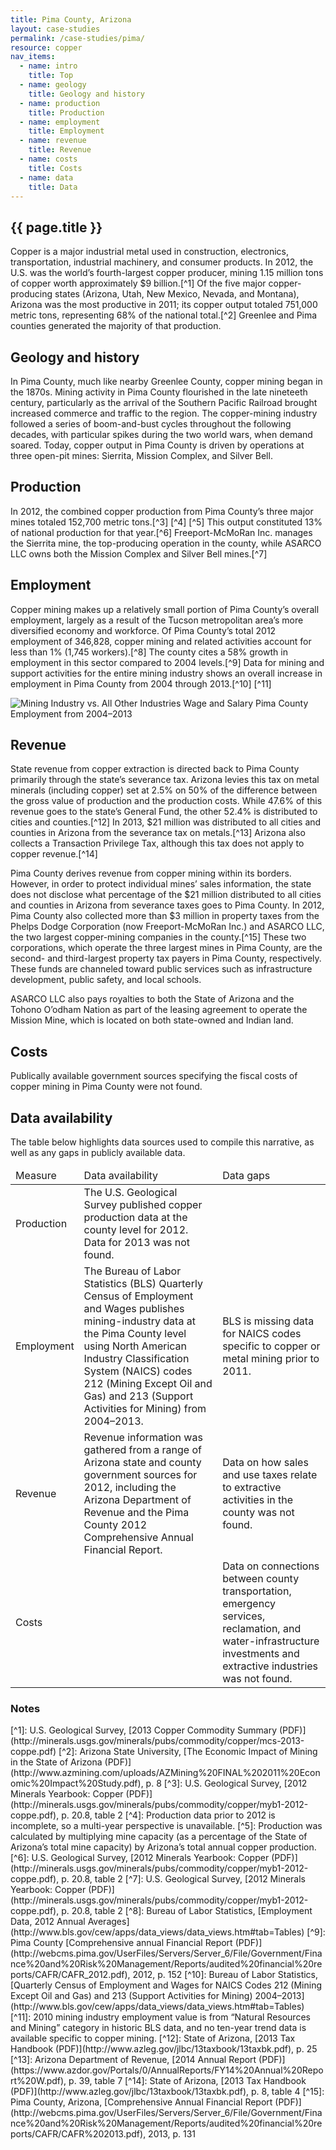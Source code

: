 ```yaml
---
title: Pima County, Arizona
layout: case-studies
permalink: /case-studies/pima/
resource: copper
nav_items:
  - name: intro
    title: Top
  - name: geology
    title: Geology and history
  - name: production
    title: Production
  - name: employment
    title: Employment
  - name: revenue
    title: Revenue
  - name: costs
    title: Costs
  - name: data
    title: Data
---
```


<h2 class="h3"><a name="intro" class="case_studies_content-heading" data-nav-header="intro">{{ page.title }}</a></h3>

Copper is a major industrial metal used in construction, electronics, transportation, industrial machinery, and consumer products. In 2012, the U.S. was the world’s fourth-largest copper producer, mining 1.15 million tons of copper worth approximately $9 billion.[^1] Of the five major copper-producing states (Arizona, Utah, New Mexico, Nevada, and Montana), Arizona was the most productive in 2011; its copper output totaled 751,000 metric tons, representing 68% of the national total.[^2] Greenlee and Pima counties generated the majority of that production.

<h2 class="h3"><a name="geology" class="case_studies_content-heading" data-nav-header="geology">Geology and history</a></h3>

In Pima County, much like nearby Greenlee County, copper mining began in the 1870s. Mining activity in Pima County flourished in the late nineteeth century, particularly as the arrival of the Southern Pacific Railroad brought increased commerce and traffic to the region. The copper-mining industry followed a series of boom-and-bust cycles throughout the following decades, with particular spikes during the two world wars, when demand soared. Today, copper output in Pima County is driven by operations at three open-pit mines: Sierrita, Mission Complex, and Silver Bell.

<h2 class="h3"><a name="production" class="case_studies_content-heading" data-nav-header="production">Production</a></h2>

In 2012, the combined copper production from Pima County’s three major mines totaled 152,700 metric tons.[^3] [^4] [^5] This output constituted 13% of national production for that year.[^6] Freeport-McMoRan Inc. manages the Sierrita mine, the top-producing operation in the county, while ASARCO LLC owns both the Mission Complex and Silver Bell mines.[^7]

<h2 class="h3"><a name="employment" class="case_studies_content-heading" data-nav-header="employment">Employment</a></h2>

Copper mining makes up a relatively small portion of Pima County’s overall employment, largely as a result of the Tucson metropolitan area’s more diversified economy and workforce. Of Pima County’s total 2012 employment of 346,828, copper mining and related activities account for less than 1% (1,745 workers).[^8] The county cites a 58% growth in employment in this sector compared to 2004 levels.[^9] Data for mining and support activities for the entire mining industry shows an overall increase in employment in Pima County from 2004 through 2013.[^10] [^11]

<img src="{{ site.baseurl }}/img/counties/az-wage.png" alt="Mining Industry vs. All Other Industries Wage and Salary Pima County Employment from 2004–2013" class="case_studies_content-graph">

<h2 class="h3"><a name="revenue" class="case_studies_content-heading" data-nav-header="revenue">Revenue</a></h2>

State revenue from copper extraction is directed back to Pima County primarily through the state’s severance tax. Arizona levies this tax on metal minerals (including copper) set at 2.5% on 50% of the difference between the gross value of production and the production costs. While 47.6% of this revenue goes to the state’s General Fund, the other 52.4% is distributed to cities and counties.[^12] In 2013, $21 million was distributed to all cities and counties in Arizona from the severance tax on metals.[^13] Arizona also collects a Transaction Privilege Tax, although this tax does not apply to copper revenue.[^14]

Pima County derives revenue from copper mining within its borders. However, in order to protect individual mines’ sales information, the state does not disclose what percentage of the $21 million distributed to all cities and counties in Arizona from severance taxes goes to Pima County. In 2012, Pima County also collected more than $3 million in property taxes from the Phelps Dodge Corporation (now Freeport-McMoRan Inc.) and ASARCO LLC, the two largest copper-mining companies in the county.[^15] These two corporations, which operate the three largest mines in Pima County, are the second- and third-largest property tax payers in Pima County, respectively. These funds are channeled toward public services such as infrastructure development, public safety, and local schools.

ASARCO LLC also pays royalties to both the State of Arizona and the Tohono O’odham Nation as part of the leasing agreement to operate the Mission Mine, which is located on both state-owned and Indian land.

<h2 class="h3"><a name="costs" class="case_studies_content-heading" data-nav-header="costs">Costs</a></h2>

Publically available government sources specifying the fiscal costs of copper mining in Pima County were not found.

<h2 class="h3"><a name="data" class="case_studies_content-heading" data-nav-header="data">Data availability</a></h2>

The table below highlights data sources used to compile this narrative, as well as any gaps in publicly available data.

<table>
  <thead>
    <tr>
      <td>Measure</td>
      <td>Data availability</td>
      <td>Data gaps</td>
    </tr>
  </thead>
  <tbody>
    <tr>
      <td>Production</td>
      <td>The U.S. Geological Survey published copper production data at the county level for 2012. Data for 2013 was not found.</td>
      <td></td>
    </tr>
    <tr>
      <td>Employment</td>
      <td>The Bureau of Labor Statistics (BLS) Quarterly Census of Employment and Wages publishes mining-industry data at the Pima County level using North American Industry Classification System (NAICS) codes 212 (Mining Except Oil and Gas) and 213 (Support Activities for Mining) from 2004–2013.</td>
      <td>BLS is missing data for NAICS codes specific to copper or metal mining prior to 2011.</td>
    </tr>
    <tr>
      <td>Revenue</td>
      <td>Revenue information was gathered from a range of Arizona state and county government sources for 2012, including the Arizona Department of Revenue and the Pima County 2012 Comprehensive Annual Financial Report.</td>
      <td>Data on how sales and use taxes relate to extractive activities in the county was not found.</td>
    </tr>
    <tr>
      <td>Costs</td>
      <td></td>
      <td>Data on connections between county transportation, emergency services, reclamation, and water-infrastructure investments and extractive industries was not found.</td>
    </tr>
  </tbody>
</table>

<h3 class="case_studies_content-heading">Notes</h3>
[^1]:  U.S. Geological Survey, [2013 Copper Commodity Summary (PDF)](http://minerals.usgs.gov/minerals/pubs/commodity/copper/mcs-2013-coppe.pdf)
[^2]: Arizona State University, [The Economic Impact of Mining in the State of Arizona (PDF)](http://www.azmining.com/uploads/AZMining%20FINAL%202011%20Economic%20Impact%20Study.pdf), p. 8
[^3]: U.S. Geological Survey, [2012 Minerals Yearbook: Copper (PDF)](http://minerals.usgs.gov/minerals/pubs/commodity/copper/myb1-2012-coppe.pdf), p. 20.8, table 2
[^4]: Production data prior to 2012 is incomplete, so a multi-year perspective is unavailable.
[^5]: Production was calculated by multiplying mine capacity (as a percentage of the State of Arizona’s total mine capacity) by Arizona’s total annual copper production.
[^6]: U.S. Geological Survey, [2012 Minerals Yearbook: Copper (PDF)](http://minerals.usgs.gov/minerals/pubs/commodity/copper/myb1-2012-coppe.pdf), p. 20.8, table 2
[^7]: U.S. Geological Survey, [2012 Minerals Yearbook: Copper (PDF)](http://minerals.usgs.gov/minerals/pubs/commodity/copper/myb1-2012-coppe.pdf), p. 20.8, table 2
[^8]: Bureau of Labor Statistics, [Employment Data, 2012 Annual Averages](http://www.bls.gov/cew/apps/data_views/data_views.htm#tab=Tables)
[^9]: Pima County [Comprehensive annual Financial Report (PDF)](http://webcms.pima.gov/UserFiles/Servers/Server_6/File/Government/Finance%20and%20Risk%20Management/Reports/audited%20financial%20reports/CAFR/CAFR_2012.pdf), 2012, p. 152
[^10]: Bureau of Labor Statistics, [Quarterly Census of Employment and Wages for NAICS Codes 212 (Mining Except Oil and Gas) and 213 (Support Activities for Mining) 2004–2013](http://www.bls.gov/cew/apps/data_views/data_views.htm#tab=Tables)
[^11]: 2010 mining industry employment value is from “Natural Resources and Mining” category in historic BLS data, and no ten-year trend data is available specific to copper mining.
[^12]: State of Arizona, [2013 Tax Handbook (PDF)](http://www.azleg.gov/jlbc/13taxbook/13taxbk.pdf), p. 25
[^13]: Arizona Department of Revenue, [2014 Annual Report (PDF)](https://www.azdor.gov/Portals/0/AnnualReports/FY14%20Annual%20Report%20W.pdf), p. 39, table 7
[^14]: State of Arizona, [2013 Tax Handbook (PDF)](http://www.azleg.gov/jlbc/13taxbook/13taxbk.pdf), p. 8, table 4
[^15]: Pima County, Arizona, [Comprehensive Annual Financial Report (PDF)](http://webcms.pima.gov/UserFiles/Servers/Server_6/File/Government/Finance%20and%20Risk%20Management/Reports/audited%20financial%20reports/CAFR/CAFR%202013.pdf), 2013, p. 131
